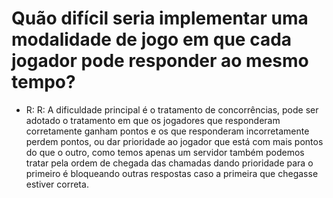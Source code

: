 # Quão difícil seria implementar uma modalidade de jogo em que cada jogador pode responder ao mesmo tempo?
* R: R: A dificuldade principal é o tratamento de concorrências, pode ser adotado o tratamento em que os jogadores que responderam corretamente ganham pontos e os que responderam incorretamente perdem pontos, ou dar prioridade ao jogador que está com mais pontos do que o outro, como temos apenas um servidor também podemos tratar pela ordem de chegada das chamadas dando prioridade para o primeiro é bloqueando outras respostas caso a primeira que chegasse estiver correta.
